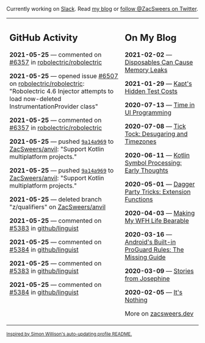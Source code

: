 Currently working on [Slack](https://slack.com/). Read [my blog](https://zacsweers.dev/) or [follow @ZacSweers on Twitter](https://twitter.com/ZacSweers).

<table><tr><td valign="top" width="60%">

## GitHub Activity
<!-- githubActivity starts -->
**2021-05-25** — commented on [#6357](https://github.com/robolectric/robolectric/issues/6357#issuecomment-848422305) in [robolectric/robolectric](https://api.github.com/repos/robolectric/robolectric)

**2021-05-25** — opened issue [#6507](https://api.github.com/repos/robolectric/robolectric/issues/6507) on [robolectric/robolectric](https://api.github.com/repos/robolectric/robolectric): "Robolectric 4.6 Injector attempts to load now-deleted InstrumentationProvider class"

**2021-05-25** — commented on [#6357](https://github.com/robolectric/robolectric/issues/6357#issuecomment-848227631) in [robolectric/robolectric](https://api.github.com/repos/robolectric/robolectric)

**2021-05-25** — pushed [`9a14a969`](https://github.com/ZacSweers/anvil/commit/9a14a9695c9b39c588e937f340d14e1353d59a6e) to [ZacSweers/anvil](https://api.github.com/repos/ZacSweers/anvil): "Support Kotlin multiplatform projects."

**2021-05-25** — pushed [`9a14a969`](https://github.com/ZacSweers/anvil/commit/9a14a9695c9b39c588e937f340d14e1353d59a6e) to [ZacSweers/anvil](https://api.github.com/repos/ZacSweers/anvil): "Support Kotlin multiplatform projects."

**2021-05-25** — deleted branch "z/qualifiers" on [ZacSweers/anvil](https://api.github.com/repos/ZacSweers/anvil)

**2021-05-25** — commented on [#5383](https://github.com/github/linguist/pull/5383#issuecomment-847554599) in [github/linguist](https://api.github.com/repos/github/linguist)

**2021-05-25** — commented on [#5384](https://github.com/github/linguist/pull/5384#issuecomment-847550635) in [github/linguist](https://api.github.com/repos/github/linguist)

**2021-05-25** — commented on [#5383](https://github.com/github/linguist/pull/5383#issuecomment-847540024) in [github/linguist](https://api.github.com/repos/github/linguist)

**2021-05-25** — commented on [#5384](https://github.com/github/linguist/pull/5384#issuecomment-847534595) in [github/linguist](https://api.github.com/repos/github/linguist)
<!-- githubActivity ends -->
</td><td valign="top" width="40%">

## On My Blog
<!-- blog starts -->
**2021-02-02** — [Disposables Can Cause Memory Leaks](https://www.zacsweers.dev/disposables-can-cause-memory-leaks/)

**2021-01-29** — [Kapt's Hidden Test Costs](https://www.zacsweers.dev/kapts-hidden-test-costs/)

**2020-07-13** — [Time in UI Programming](https://www.zacsweers.dev/time-in-ui/)

**2020-07-08** — [Tick Tock: Desugaring and Timezones](https://www.zacsweers.dev/ticktock-desugaring-timezones/)

**2020-06-11** — [Kotlin Symbol Processing: Early Thoughts](https://www.zacsweers.dev/kotlin-symbol-processor-early-thoughts/)

**2020-05-01** — [Dagger Party Tricks: Extension Functions](https://www.zacsweers.dev/dagger-party-tricks-extension-functions/)

**2020-04-03** — [Making My WFH Life Bearable](https://www.zacsweers.dev/making-wfh-life-bearable/)

**2020-03-16** — [Android's Built-in ProGuard Rules: The Missing Guide](https://www.zacsweers.dev/android-proguard-rules/)

**2020-03-09** — [Stories from Josephine](https://www.zacsweers.dev/stories-from-josephine/)

**2020-02-05** — [It's Nothing](https://www.zacsweers.dev/its-nothing/)
<!-- blog ends -->
More on [zacsweers.dev](https://zacsweers.dev/)
</td></tr></table>

<sub><a href="https://simonwillison.net/2020/Jul/10/self-updating-profile-readme/">Inspired by Simon Willison's auto-updating profile README.</a></sub>